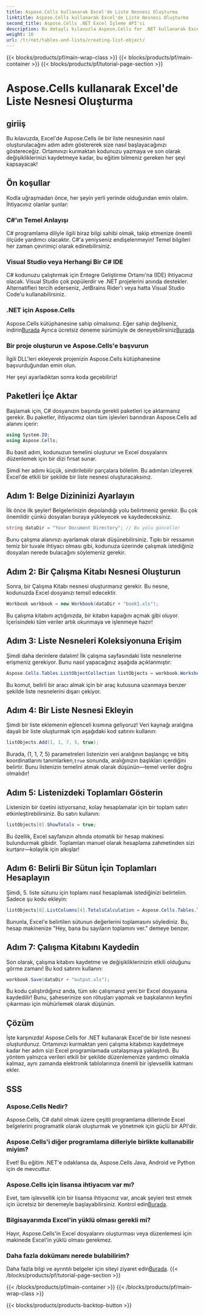```yaml
---
title: Aspose.Cells kullanarak Excel'de Liste Nesnesi Oluşturma
linktitle: Aspose.Cells kullanarak Excel'de Liste Nesnesi Oluşturma
second_title: Aspose.Cells .NET Excel İşleme API'si
description: Bu detaylı kılavuzla Aspose.Cells for .NET kullanarak Excel'de bir liste nesnesi oluşturun. Kolay veri yönetimi ve hesaplamalarda ustalaşın.
weight: 10
url: /tr/net/tables-and-lists/creating-list-object/
---
```


{{< blocks/products/pf/main-wrap-class >}}
{{< blocks/products/pf/main-container >}}
{{< blocks/products/pf/tutorial-page-section >}}

# Aspose.Cells kullanarak Excel'de Liste Nesnesi Oluşturma

## giriiş

Bu kılavuzda, Excel'de Aspose.Cells ile bir liste nesnesinin nasıl oluşturulacağını adım adım göstererek size nasıl başlayacağınızı göstereceğiz. Ortamınızı kurmaktan kodunuzu yazmaya ve son olarak değişikliklerinizi kaydetmeye kadar, bu eğitim bilmeniz gereken her şeyi kapsayacak!

## Ön koşullar

Kodla uğraşmadan önce, her şeyin yerli yerinde olduğundan emin olalım. İhtiyacınız olanlar şunlar:

### C#'ın Temel Anlayışı
C# programlama diliyle ilgili biraz bilgi sahibi olmak, takip etmenize önemli ölçüde yardımcı olacaktır. C#'a yeniyseniz endişelenmeyin! Temel bilgileri her zaman çevrimiçi olarak edinebilirsiniz.

### Visual Studio veya Herhangi Bir C# IDE
C# kodunuzu çalıştırmak için Entegre Geliştirme Ortamı'na (IDE) ihtiyacınız olacak. Visual Studio çok popülerdir ve .NET projelerini anında destekler. Alternatifleri tercih ederseniz, JetBrains Rider'ı veya hatta Visual Studio Code'u kullanabilirsiniz.

### .NET için Aspose.Cells
 Aspose.Cells kütüphanesine sahip olmalısınız. Eğer sahip değilseniz, indirin[Burada](https://releases.aspose.com/cells/net/) Ayrıca ücretsiz deneme sürümüyle de deneyebilirsiniz[Burada](https://releases.aspose.com/).

### Bir proje oluşturun ve Aspose.Cells'e başvurun
İlgili DLL'leri ekleyerek projenizin Aspose.Cells kütüphanesine başvurduğundan emin olun.

Her şeyi ayarladıktan sonra koda geçebiliriz!

## Paketleri İçe Aktar

Başlamak için, C# dosyanızın başında gerekli paketleri içe aktarmanız gerekir. Bu paketler, ihtiyacımız olan tüm işlevleri barındıran Aspose.Cells ad alanını içerir:

```csharp
using System.IO;
using Aspose.Cells;
```

Bu basit adım, kodunuzun temelini oluşturur ve Excel dosyalarını düzenlemek için bir dizi fırsat sunar.

Şimdi her adımı küçük, sindirilebilir parçalara bölelim. Bu adımları izleyerek Excel'de etkili bir şekilde bir liste nesnesi oluşturacaksınız.

## Adım 1: Belge Dizininizi Ayarlayın

İlk önce ilk şeyler! Belgelerinizin depolandığı yolu belirtmeniz gerekir. Bu çok önemlidir çünkü dosyaları buraya yükleyecek ve kaydedeceksiniz. 

```csharp
string dataDir = "Your Document Directory"; // Bu yolu güncelle!
```

Bunu çalışma alanınızı ayarlamak olarak düşünebilirsiniz. Tıpkı bir ressamın temiz bir tuvale ihtiyacı olması gibi, kodunuza üzerinde çalışmak istediğiniz dosyaları nerede bulacağını söylemeniz gerekir.

## Adım 2: Bir Çalışma Kitabı Nesnesi Oluşturun

Sonra, bir Çalışma Kitabı nesnesi oluşturmanız gerekir. Bu nesne, kodunuzda Excel dosyanızı temsil edecektir. 

```csharp
Workbook workbook = new Workbook(dataDir + "book1.xls");
```

Bu çalışma kitabını açtığınızda, bir kitabın kapağını açmak gibi oluyor. İçerisindeki tüm veriler artık okunmaya ve işlenmeye hazır!

## Adım 3: Liste Nesneleri Koleksiyonuna Erişim

Şimdi daha derinlere dalalım! İlk çalışma sayfasındaki liste nesnelerine erişmeniz gerekiyor. Bunu nasıl yapacağınız aşağıda açıklanmıştır:

```csharp
Aspose.Cells.Tables.ListObjectCollection listObjects = workbook.Worksheets[0].ListObjects;
```

Bu komut, belirli bir aracı almak için bir araç kutusuna uzanmaya benzer şekilde liste nesnelerini dışarı çekiyor. 

## Adım 4: Bir Liste Nesnesi Ekleyin

Şimdi bir liste eklemenin eğlenceli kısmına geliyoruz! Veri kaynağı aralığına dayalı bir liste oluşturmak için aşağıdaki kod satırını kullanın:

```csharp
listObjects.Add(1, 1, 7, 5, true);
```

 Burada, (1, 1, 7, 5) parametreleri listenizin veri aralığının başlangıç ve bitiş koordinatlarını tanımlarken,`true` sonunda, aralığınızın başlıkları içerdiğini belirtir. Bunu listenizin temelini atmak olarak düşünün—temel veriler doğru olmalıdır!

## Adım 5: Listenizdeki Toplamları Gösterin

Listenizin bir özetini istiyorsanız, kolay hesaplamalar için bir toplam satırı etkinleştirebilirsiniz. Bu satırı kullanın:

```csharp
listObjects[0].ShowTotals = true;
```

Bu özellik, Excel sayfanızın altında otomatik bir hesap makinesi bulundurmak gibidir. Toplamları manuel olarak hesaplama zahmetinden sizi kurtarır—kolaylık için alkışlar!

## Adım 6: Belirli Bir Sütun İçin Toplamları Hesaplayın

Şimdi, 5. liste sütunu için toplamı nasıl hesaplamak istediğinizi belirtelim. Sadece şu kodu ekleyin:

```csharp
listObjects[0].ListColumns[4].TotalsCalculation = Aspose.Cells.Tables.TotalsCalculation.Sum; 
```

Bununla, Excel'e belirtilen sütunun değerlerini toplamasını söylediniz. Bu, hesap makinenize "Hey, bana bu sayıların toplamını ver." demeye benzer.

## Adım 7: Çalışma Kitabını Kaydedin

Son olarak, çalışma kitabını kaydetme ve değişikliklerinizin etkili olduğunu görme zamanı! Bu kod satırını kullanın:

```csharp
workbook.Save(dataDir + "output.xls");
```

Bu kodu çalıştırdığınız anda, tüm sıkı çalışmanız yeni bir Excel dosyasına kaydedilir! Bunu, şaheserinize son rötuşları yapmak ve başkalarının keyfini çıkarması için mühürlemek olarak düşünün.

## Çözüm

İşte karşınızda! Aspose.Cells for .NET kullanarak Excel'de bir liste nesnesi oluşturdunuz. Ortamınızı kurmaktan yeni çalışma kitabınızı kaydetmeye kadar her adım sizi Excel programlamada ustalaşmaya yaklaştırdı. Bu yöntem yalnızca verileri etkili bir şekilde düzenlemenize yardımcı olmakla kalmaz, aynı zamanda elektronik tablolarınıza önemli bir işlevsellik katmanı ekler.

## SSS

### Aspose.Cells Nedir?  
Aspose.Cells, C# dahil olmak üzere çeşitli programlama dillerinde Excel belgelerini programatik olarak oluşturmak ve yönetmek için güçlü bir API'dir.

### Aspose.Cells'i diğer programlama dilleriyle birlikte kullanabilir miyim?  
Evet! Bu eğitim .NET'e odaklansa da, Aspose.Cells Java, Android ve Python için de mevcuttur.

### Aspose.Cells için lisansa ihtiyacım var mı?  
 Evet, tam işlevsellik için bir lisansa ihtiyacınız var, ancak şeyleri test etmek için ücretsiz bir denemeyle başlayabilirsiniz. Kontrol edin[Burada](https://releases.aspose.com/).

### Bilgisayarımda Excel'in yüklü olması gerekli mi?  
Hayır, Aspose.Cells'in Excel dosyalarını oluşturması veya düzenlemesi için makinede Excel'in yüklü olması gerekmez.

### Daha fazla dokümanı nerede bulabilirim?  
 Daha fazla bilgi ve ayrıntılı belgeler için siteyi ziyaret edin[Burada](https://reference.aspose.com/cells/net/).
{{< /blocks/products/pf/tutorial-page-section >}}

{{< /blocks/products/pf/main-container >}}
{{< /blocks/products/pf/main-wrap-class >}}

{{< blocks/products/products-backtop-button >}}
